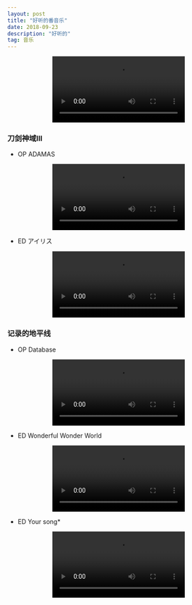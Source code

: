 ```yaml
---
layout: post
title: "好听的番音乐"
date: 2018-09-23
description: "好听的"
tag: 音乐
---
```


<video controls="controls" style="clear:both;display:block;margin:auto">
<source src="" type="audio/mp3">
</video>

### 刀剑神域III

* OP   ADAMAS
<video controls="controls" style="clear:both;display:block;margin:auto">
<source src="http://fs.open.kugou.com/26c93aa9a000456ac927365e0ac02e50/5c19caf2/G143/M0A/18/0F/L4cBAFu6wreAXCUXADZS77jF37k426.mp3" type="audio/mp3">
</video>

* ED   アイリス
<video controls="controls" style="clear:both;display:block;margin:auto">
<source src="http://fs.open.kugou.com/2007c7c242b2b7923958f2a31c9b2e1d/5c19cabd/G147/M06/0E/0D/M4cBAFvQU66AeYbpADxsdn5VUAc046.mp3" type="audio/mp3">
</video>

### 记录的地平线

* OP   Database
<video controls="controls" style="clear:both;display:block;margin:auto">
<source src="http://music.163.com/song/media/outer/url?id=32235089.mp3" type="audio/mp3">
</video>

* ED  Wonderful Wonder World

<video controls="controls" style="clear:both;display:block;margin:auto">
<source src="http://music.163.com/song/media/outer/url?id=29583959.mp3" type="audio/mp3">
</video>

* ED   Your song*

<video controls="controls" style="clear:both;display:block;margin:auto">
<source src="http://music.163.com/song/media/outer/url?id=27969933.mp3" type="audio/mp3">
</video>


